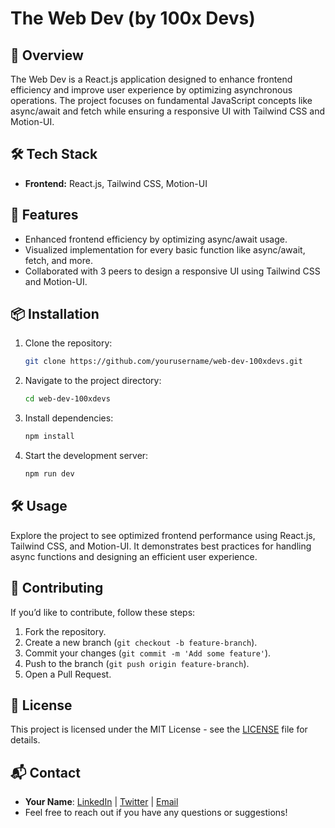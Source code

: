 # The Web Dev (by 100x Devs)

## 🚀 Overview

The Web Dev is a React.js application designed to enhance frontend efficiency and improve user experience by optimizing asynchronous operations. The project focuses on fundamental JavaScript concepts like async/await and fetch while ensuring a responsive UI with Tailwind CSS and Motion-UI.

## 🛠️ Tech Stack

- **Frontend:** React.js, Tailwind CSS, Motion-UI

## 📌 Features

- Enhanced frontend efficiency by optimizing async/await usage.
- Visualized implementation for every basic function like async/await, fetch, and more.
- Collaborated with 3 peers to design a responsive UI using Tailwind CSS and Motion-UI.

## 📦 Installation

1. Clone the repository:
   ```sh
   git clone https://github.com/yourusername/web-dev-100xdevs.git
   ```
2. Navigate to the project directory:
   ```sh
   cd web-dev-100xdevs
   ```
3. Install dependencies:
   ```sh
   npm install
   ```
4. Start the development server:
   ```sh
   npm run dev
   ```

## 🛠️ Usage

Explore the project to see optimized frontend performance using React.js, Tailwind CSS, and Motion-UI. It demonstrates best practices for handling async functions and designing an efficient user experience.

## 📝 Contributing

If you’d like to contribute, follow these steps:

1. Fork the repository.
2. Create a new branch (`git checkout -b feature-branch`).
3. Commit your changes (`git commit -m 'Add some feature'`).
4. Push to the branch (`git push origin feature-branch`).
5. Open a Pull Request.

## 📄 License

This project is licensed under the MIT License - see the [LICENSE](LICENSE) file for details.

## 📬 Contact

- **Your Name**: [LinkedIn](your-linkedin-url) | [Twitter](your-twitter-url) | [Email](your-email)
- Feel free to reach out if you have any questions or suggestions!

